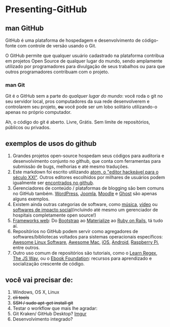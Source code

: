 # Presenting-GitHub

## man GitHub

GitHub é uma plataforma de hospedagem e desenvolvimento de código-fonte com controle de versão usando o Git. 

O GitHub permite que qualquer usuário cadastrado na plataforma contribua em projetos Open Source de qualquer lugar do mundo, sendo amplamente utilizado por programadores para divulgação de seus trabalhos ou para que outros programadores contribuam com o projeto.

### man Git

Git é o GitHub sem a parte do *qualquer lugar do mundo*: você roda o git no seu servidor local, pros computadores da sua rede desenvolverem e controlarem seu projeto, **ou** você pode ser um lobo solitário utilizando-o apenas no próprio computador.

Ah, o código do git é aberto. Livre, Grátis. Sem limite de repositórios, públicos ou privados.

## exemplos de usos do github

1. Grandes projetos open-source hospedam seus códigos para auditoria e desenvolvimento conjunto no github, que conta com ferramentas para submissão de bugs, melhorias e até mesmo traduções.
1. Este markdown foi escrito utilizando [atom, o "editor hackeável para o século XXI"](https://github.com/atom/atom). Outros editores escolhidos por milhares de usuários podem igualmente ser [encontrados no github](https://github.com/showcases/text-editors).
2. Gerenciadores de conteúdo / plataformas de blogging são bem comuns no GitHub também. [WordPress](https://github.com/WordPress/WordPress), [Joomla](https://github.com/joomla/joomla-cms), [Moodle](https://github.com/moodle/moodle) e [Ghost](https://github.com/TryGhost/Ghost) são apenas alguns exemplos.
3. Existem ainda outras categorias de software, como [música](https://github.com/showcases/music), [vídeo](https://github.com/showcases/video-tools) ou [softwares de impacto social](https://github.com/showcases/social-impact)(incluindo até mesmo um gerenciador de hospitais completamente open source!)
2. [Frameworks web](https://github.com/showcases/web-application-frameworks): Do [Bootstrap](https://github.com/twbs/bootstrap) ao [Materialize](https://github.com/Dogfalo/materialize) ao [Ruby on Rails](https://github.com/rails/rails), tá tudo aí.
3. Repositórios no GitHub podem servir como agregadores de softwares/bibliotecas voltados para sistemas operacionais específicos: [Awesome Linux Software](https://github.com/LewisVo/Awesome-Linux-Software), [Awesome Mac](https://github.com/jaywcjlove/awesome-mac), [iOS](https://github.com/vsouza/awesome-ios), [Android](https://github.com/JStumpp/awesome-android), [Raspberry Pi](https://github.com/thibmaek/awesome-raspberry-pi), entre outros.
4. Outro uso comum de repositórios são tutoriais, como o [Learn Regex](https://github.com/zeeshanu/learn-regex), [The JS Way](https://github.com/bpesquet/thejsway), ou o [Ebook Foundation](https://github.com/EbookFoundation/free-programming-books): recursos para aprendizado e socialização crescente de código.


## você vai precisar de:
1. Windows, OS X, Linux
2. ~~cli tools~~
3. ~~SSH / sudo apt-get install git~~
4. Testar o workflow que mais lhe agradar:
1. Git Kraken/ GitHub Desktop?
[Imgur](http://i.imgur.com/txQdpMm.gifv)
2. Desenvolvimento integrado?
